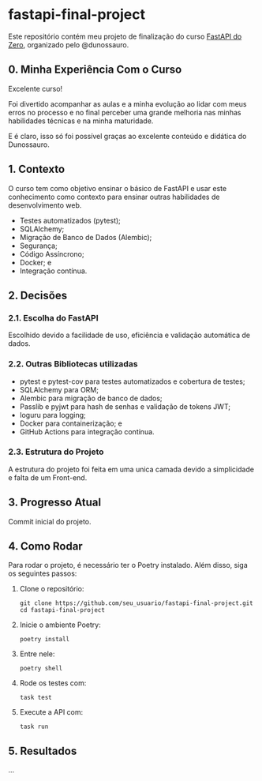 # fastapi-final-project

Este repositório contém meu projeto de finalização do curso [FastAPI do Zero](https://fastapidozero.dunossauro.com/estavel/15/), organizado pelo @dunossauro.

## 0. Minha Experiência Com o Curso

Excelente curso!

Foi divertido acompanhar as aulas e a minha evolução ao lidar com meus erros no processo e no final perceber uma grande melhoria nas minhas habilidades técnicas e na minha maturidade.

E é claro, isso só foi possível graças ao excelente conteúdo e didática do Dunossauro.

## 1. Contexto

O curso tem como objetivo ensinar o básico de FastAPI e usar este conhecimento como contexto para ensinar outras habilidades de desenvolvimento web.

- Testes automatizados (pytest);
- SQLAlchemy;
- Migração de Banco de Dados (Alembic);
- Segurança;
- Código Assíncrono;
- Docker; e
- Integração contínua.

## 2. Decisões

### 2.1. Escolha do FastAPI

Escolhido devido a facilidade de uso, eficiência e validação automática de dados.

### 2.2. Outras Bibliotecas utilizadas

- pytest e pytest-cov para testes automatizados e cobertura de testes;
- SQLAlchemy para ORM;
- Alembic para migração de banco de dados;
- Passlib e pyjwt para hash de senhas e validação de tokens JWT;
- loguru para logging;
- Docker para containerização; e
- GitHub Actions para integração contínua.

### 2.3. Estrutura do Projeto

A estrutura do projeto foi feita em uma unica camada devido a simplicidade e falta de um Front-end.

## 3. Progresso Atual

Commit inicial do projeto.

## 4. Como Rodar

Para rodar o projeto, é necessário ter o Poetry instalado. Além disso, siga os seguintes passos:

1. Clone o repositório:
   ```
   git clone https://github.com/seu_usuario/fastapi-final-project.git
   cd fastapi-final-project
   ```

2. Inicie o ambiente Poetry:
   ```
   poetry install
   ```

3. Entre nele:
   ```
   poetry shell
   ```

4. Rode os testes com:
   ```
   task test
   ```

5. Execute a API com:
   ```
   task run
   ```

## 5. Resultados

...